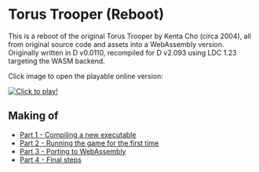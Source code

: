 # Torus Trooper (Reboot)

This is a reboot of the original Torus Trooper by Kenta Cho (circa 2004), all from original source code and assets into a WebAssembly version. Originally written in D v0.0110, recompiled for D v2.093 using LDC 1.23 targeting the WASM backend.

Click image to open the playable online version:

[![Click to play!](https://raw.github.com/speps/tt/master/web/tt.jpg)](https://torustrooper.xyz)

## Making of

* [Part 1 - Compiling a new executable](https://speps.fr/articles/torus-trooper-part1)
* [Part 2 - Running the game for the first time](https://speps.fr/articles/torus-trooper-part2)
* [Part 3 - Porting to WebAssembly](https://speps.fr/articles/torus-trooper-part3)
* [Part 4 - Final steps](https://speps.fr/articles/torus-trooper-part4)
